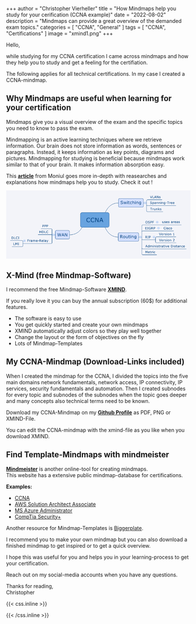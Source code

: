 +++
author = "Christopher Vierheller"
title = "How Mindmaps help you study for your cerification (CCNA example)"
date = "2022-08-02"
description = "Mindmaps can provide a great overview of the demanded exam topics."
categories = [
    "CCNA",
    "General"
]
tags = [
    "CCNA",
    "Certifications"
]
image = "xmind1.png"
+++

Hello,

while studying for my CCNA certification I came across mindmaps and how they help you to study and get a feeling for the certifiation.

The following applies for all technical certifications. In my case I created a CCNA-mindmap.

## Why Mindmaps are useful when learning for your certification

Mindmaps give you a visual overview of the exam and the specific topics you need to know to pass the exam.  
  
Mindmapping is an active learning techniques where we retrieve information. Our brain does not store information as words, sentences or paragraphs. Instead, it keeps information as key points, diagrams and pictures. Mindmapping for studying is beneficial because mindmaps work similar to that of your brain. It makes information absorption easy.  

This **[article](https://moinulkarim.com/how-to-use-mind-maps-for-studying)** from Moniul goes more in-depth with reasearches and explanations how mindmaps help you to study. Check it out !

![Mindmap example / Source: Google Pictures](CCNA-mind-map.png)

## X-Mind (free Mindmap-Software)

I recommend the free Mindmap-Software **[XMIND](https://xmind.net)**.

If you really love it you can buy the annual subscription (60$) for additional features.

* The software is easy to use
* You get quickly started and create your own mindmaps
* XMIND automatically adjust colors so they play well together
* Change the layout or the form of objectives on the fly
* Lots of Mindmap-Templates

## My CCNA-Mindmap (Download-Links included)

When I created the mindmap for the CCNA, I divided the topics into the five main domains network fundamentals, network access, IP connectivity, IP services, security fundamentals and automation. Then I created subnodes for every topic and subnodes of the subnodes when the topic goes deeper and many concepts also technical terms need to be known.

Download my CCNA-Mindmap on my **[Github Profile](https://github.com/packetwarrior95/mindmap-ccna)** as PDF, PNG or XMIND-File.  
  
You can edit the CCNA-mindmap with the xmind-file as you like when you download XMIND.

## Find Template-Mindmaps with mindmeister

**[Mindmeister](https://www.mindmeister.com)** is another online-tool for creating mindmaps.  
This website has a extensive public mindmap-database for certifications.

**Examples:**

* [CCNA](https://www.mindmeister.com/de/1869700889/ccna-200-301)
* [AWS Solution Architect Associate](https://www.mindmeister.com/de/544666576/aws-solution-architect-associates)
* [MS Azure Administrator](https://www.mindmeister.com/de/mind-map-examples?category=&language=&query=Azure+Administrator)
* [CompTia Security+](https://www.mindmeister.com/de/mind-map-examples?category=&language=&query=comptia+Security)

Another resource for Mindmap-Templates is [Biggerplate](https://www.biggerplate.com).

I recommend you to make your own mindmap but you can also download a finished mindmap to get inspired or to get a quick overview.

I hope this was useful for you and helps you in your learning-process to get your certification.

Reach out on my social-media accounts when you have any questions.

Thanks for reading,  
Christopher

{{< css.inline >}}
<style>
.canon { background: white; width: 100%; height: auto; }
</style>
{{< /css.inline >}}
